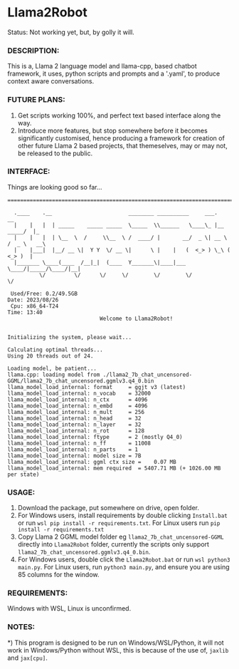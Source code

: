 # Llama2Robot
Status: Not working yet, but, by golly it will.

### DESCRIPTION:
This is a, Llama 2 language model and llama-cpp, based chatbot framework, it uses, python scripts and prompts and a '.yaml', to produce context aware conversations.

### FUTURE PLANS:
1) Get scripts working 100%, and perfect text based interface along the way.
2) Introduce more features, but stop somewhere before it becomes significantly customised, hence producing a framework for creation of other future Llama 2 based projects, that themeselves, may or may not, be released to the public. 

### INTERFACE:
Things are looking good so far...
```
=====================================================================================

  .____    .__                        ________ __________     ___.           __
  |    |   |  | _____    _____ _____  \_____  \\______   \____\_ |__   _____/  |_
  |    |   |  | \__  \  /     \\__  \ /  ____/ |       __/  _ \| __ \ /  _ \   __\
  |    |___|  |__/ __ \|  Y Y  \/ __ \|      \ |    |   (  <_> ) \_\ (  <_> )  |
  |_______ \____(____  /__|_|  (____  Y_______\|____|___ \____/|_____/\____/|__|
          \/         \/      \/     \/        \/        \/           \/

 Used/Free: 0.2/49.5GB                                              Date: 2023/08/26
 Cpu: x86_64-T24                                                         Time: 13:40
                             Welcome to Llama2Robot!


Initializing the system, please wait...

Calculating optimal threads...
Using 20 threads out of 24.

Loading model, be patient...
llama.cpp: loading model from ./llama2_7b_chat_uncensored-GGML/llama2_7b_chat_uncensored.ggmlv3.q4_0.bin
llama_model_load_internal: format     = ggjt v3 (latest)
llama_model_load_internal: n_vocab    = 32000
llama_model_load_internal: n_ctx      = 4096
llama_model_load_internal: n_embd     = 4096
llama_model_load_internal: n_mult     = 256
llama_model_load_internal: n_head     = 32
llama_model_load_internal: n_layer    = 32
llama_model_load_internal: n_rot      = 128
llama_model_load_internal: ftype      = 2 (mostly Q4_0)
llama_model_load_internal: n_ff       = 11008
llama_model_load_internal: n_parts    = 1
llama_model_load_internal: model size = 7B
llama_model_load_internal: ggml ctx size =    0.07 MB
llama_model_load_internal: mem required  = 5407.71 MB (+ 1026.00 MB per state)
```

### USAGE:
1) Download the package, put somewhere on drive, open folder.
2) For Windows users, install requirements by double clicking `Install.bat` or run `wsl pip install -r requirements.txt`. For Linux users run `pip install -r requirements.txt`
3) Copy Llama 2 GGML model folder eg `llama2_7b_chat_uncensored-GGML` directly into `Llama2Robot` folder, currently the scripts only support `llama2_7b_chat_uncensored.ggmlv3.q4_0.bin`.
4) For Windows users, double click the `Llama2Robot.bat` or run `wsl python3 main.py`. For Linux users, run `python3 main.py`, and ensure you are using 85 columns for the window.

### REQUIREMENTS:
Windows with WSL, Linux is unconfirmed. 

### NOTES:
*) This program is designed to be run on Windows/WSL/Python, it will not work in Windows/Python without WSL, this is because of the use of, `jaxlib` and `jax[cpu]`. 
